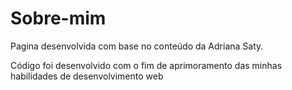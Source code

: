 # Sobre-mim
Pagina desenvolvida com base no conteúdo da Adriana Saty.

Código foi desenvolvido com o fim de aprimoramento das minhas habilidades de desenvolvimento web
